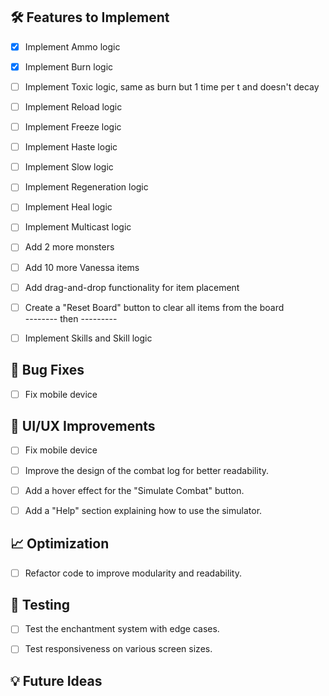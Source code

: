 






## 🛠️ Features to Implement
- [x] Implement Ammo logic
- [x] Implement Burn logic
- [ ] Implement Toxic logic, same as burn but 1 time per t and doesn't decay
- [ ] Implement Reload logic
- [ ] Implement Freeze logic
- [ ] Implement Haste logic
- [ ] Implement Slow logic
- [ ] Implement Regeneration logic
- [ ] Implement Heal logic
- [ ] Implement Multicast logic
- [ ] Add 2 more monsters
- [ ] Add 10 more Vanessa items
- [ ] Add drag-and-drop functionality for item placement
- [ ] Create a "Reset Board" button to clear all items from the board
      <br> -------- then ---------
- [ ] Implement Skills and Skill logic


## 🐛 Bug Fixes
- [ ] Fix mobile device



## 🎨 UI/UX Improvements
- [ ] Fix mobile device
- [ ] Improve the design of the combat log for better readability.
- [ ] Add a hover effect for the "Simulate Combat" button.
- [ ] Add a "Help" section explaining how to use the simulator.


## 📈 Optimization
- [ ] Refactor code to improve modularity and readability.


## 🧪 Testing
- [ ] Test the enchantment system with edge cases.
- [ ] Test responsiveness on various screen sizes.


## 💡 Future Ideas

